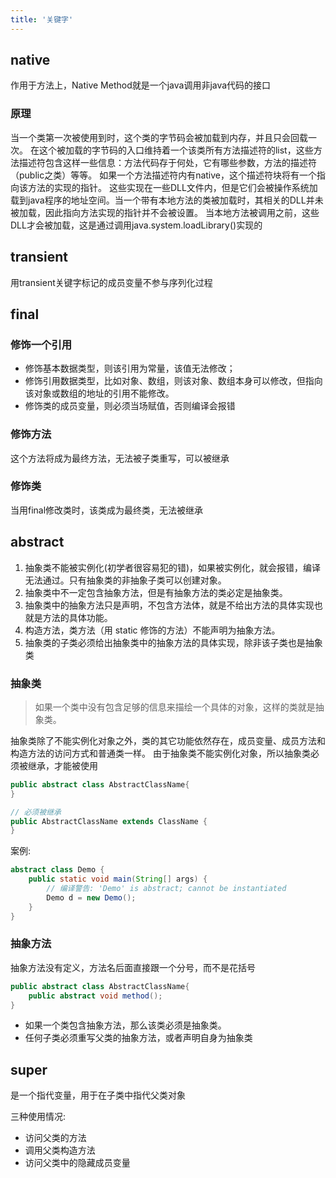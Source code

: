 ```yaml
---
title: '关键字'
---
```


## native

作用于方法上，Native Method就是一个java调用非java代码的接口

### 原理
当一个类第一次被使用到时，这个类的字节码会被加载到内存，并且只会回载一次。
在这个被加载的字节码的入口维持着一个该类所有方法描述符的list，这些方法描述符包含这样一些信息：方法代码存于何处，它有哪些参数，方法的描述符（public之类）等等。
如果一个方法描述符内有native，这个描述符块将有一个指向该方法的实现的指针。
这些实现在一些DLL文件内，但是它们会被操作系统加载到java程序的地址空间。当一个带有本地方法的类被加载时，其相关的DLL并未被加载，因此指向方法实现的指针并不会被设置。
当本地方法被调用之前，这些DLL才会被加载，这是通过调用java.system.loadLibrary()实现的

## transient

用transient关键字标记的成员变量不参与序列化过程

## final

### 修饰一个引用

* 修饰基本数据类型，则该引用为常量，该值无法修改；
* 修饰引用数据类型，比如对象、数组，则该对象、数组本身可以修改，但指向该对象或数组的地址的引用不能修改。
* 修饰类的成员变量，则必须当场赋值，否则编译会报错

### 修饰方法
这个方法将成为最终方法，无法被子类重写，可以被继承

### 修饰类
当用final修改类时，该类成为最终类，无法被继承

## abstract

1. 抽象类不能被实例化(初学者很容易犯的错)，如果被实例化，就会报错，编译无法通过。只有抽象类的非抽象子类可以创建对象。
2. 抽象类中不一定包含抽象方法，但是有抽象方法的类必定是抽象类。
3. 抽象类中的抽象方法只是声明，不包含方法体，就是不给出方法的具体实现也就是方法的具体功能。
4. 构造方法，类方法（用 static 修饰的方法）不能声明为抽象方法。
5. 抽象类的子类必须给出抽象类中的抽象方法的具体实现，除非该子类也是抽象类

### 抽象类

> 如果一个类中没有包含足够的信息来描绘一个具体的对象，这样的类就是抽象类。

抽象类除了不能实例化对象之外，类的其它功能依然存在，成员变量、成员方法和构造方法的访问方式和普通类一样。
由于抽象类不能实例化对象，所以抽象类必须被继承，才能被使用

```java
public abstract class AbstractClassName{  
}

// 必须被继承
public AbstractClassName extends ClassName {
}
```

案例:
```java
abstract class Demo {
    public static void main(String[] args) {
        // 编译警告: 'Demo' is abstract; cannot be instantiated
        Demo d = new Demo();
    }
}
```

### 抽象方法

抽象方法没有定义，方法名后面直接跟一个分号，而不是花括号

```java
public abstract class AbstractClassName{
    public abstract void method();
}
```

* 如果一个类包含抽象方法，那么该类必须是抽象类。
* 任何子类必须重写父类的抽象方法，或者声明自身为抽象类


## super

是一个指代变量，用于在子类中指代父类对象

三种使用情况:

* 访问父类的方法
* 调用父类构造方法
* 访问父类中的隐藏成员变量